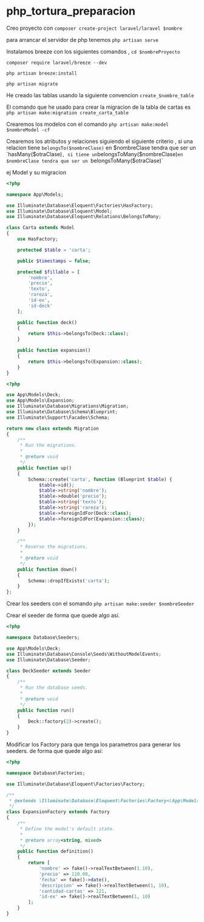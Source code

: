 # php_tortura_preparacion

Creo proyecto con `composer create-project laravel/laravel $nombre`

para arrancar el servidor de php tenemos `php artisan serve`

Instalamos breeze con los siguientes comandos , `cd $nombreProyecto`

`composer require laravel/breeze --dev`

`php artisan breeze:install`

`php artisan migrate`

He creado las tablas usando la siguiente convencion `create_$nombre_table`

El comando que he usado para crear la migracion de la tabla de cartas es `php artisan make:migration create_carta_table`

Crearemos los modelos con el comando `php artisan make:model $nombreModel -cf`

Crearemos los atributos y relaciones siguiendo el siguiente criterio , si una relacion tiene `belongsTo($nombreClase)` en $nombreClase tendra que ser un `hasMany($otraClase)`, si tiene un`belongsToMany($nombreClase)`en $nombreClase tendra que ser un `belongsToMany($otraClase)`

ej Model y su migracion

```PHP
<?php

namespace App\Models;

use Illuminate\Database\Eloquent\Factories\HasFactory;
use Illuminate\Database\Eloquent\Model;
use Illuminate\Database\Eloquent\Relations\BelongsToMany;

class Carta extends Model
{
    use HasFactory;

    protected $table = 'carta';

    public $timestamps = false;

    protected $fillable = [
        'nombre',
        'precio',
        'texto',
        'rareza',
        'id-ex',
        'id-deck'
    ];

    public function deck()
    {
        return $this->belongsTo(Deck::class);
    }

    public function expansion()
    {
        return $this->belongsTo(Expansion::class);
    }
}

```

```PHP
<?php

use App\Models\Deck;
use App\Models\Expansion;
use Illuminate\Database\Migrations\Migration;
use Illuminate\Database\Schema\Blueprint;
use Illuminate\Support\Facades\Schema;

return new class extends Migration
{
    /**
     * Run the migrations.
     *
     * @return void
     */
    public function up()
    {
        Schema::create('carta', function (Blueprint $table) {
            $table->id();
            $table->string('nombre');
            $table->double('precio');
            $table->string('texto');
            $table->string('rareza');
            $table->foreignIdFor(Deck::class);
            $table->foreignIdFor(Expansion::class);
        });
    }

    /**
     * Reverse the migrations.
     *
     * @return void
     */
    public function down()
    {
        Schema::dropIfExists('carta');
    }
};

```

Crear los seeders con el somando `php artisan make:seeder $nombreSeeder`

Crear el seeder de forma que quede algo así.

```PHP
<?php

namespace Database\Seeders;

use App\Models\Deck;
use Illuminate\Database\Console\Seeds\WithoutModelEvents;
use Illuminate\Database\Seeder;

class DeckSeeder extends Seeder
{
    /**
     * Run the database seeds.
     *
     * @return void
     */
    public function run()
    {
        Deck::factory(2)->create();
    }
}
```

Modificar los Factory para que tenga los parametros para generar los seeders. de forma que quede algo así:

```PHP
<?php

namespace Database\Factories;

use Illuminate\Database\Eloquent\Factories\Factory;

/**
 * @extends \Illuminate\Database\Eloquent\Factories\Factory<\App\Models\Expansion>
 */
class ExpansionFactory extends Factory
{
    /**
     * Define the model's default state.
     *
     * @return array<string, mixed>
     */
    public function definition()
    {
        return [
            'nombre' => fake()->realTextBetween(1.10),
            'precio' => 110.00,
            'fecha' => fake()->date(),
            'descripcion' => fake()->realTextBetween(1, 10),
            'cantidad-cartas' => 121,
            'id-ex' => fake()->realTextBetween(1, 10)
        ];
    }
}
```
